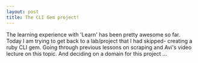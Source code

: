 ```yaml
---
layout: post
title: The CLI Gem project!
---
```


The learning experience with 'Learn' has been pretty awesome so far. Today I am trying to get back to a lab/project that I had skipped- creating a ruby CLI gem.
Going through previous lessons on scraping and Avi's video lecture on this topic.
And deciding on a domain for this project ...


